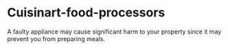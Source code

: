 # Cuisinart-food-processors
A faulty appliance may cause significant harm to your property since it may prevent you from preparing meals.
